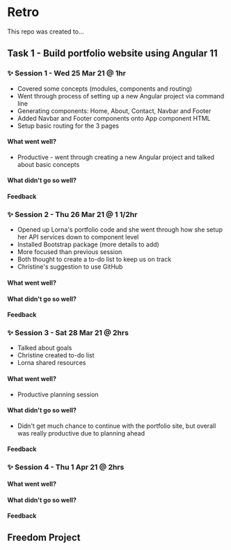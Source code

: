 # Retro
This repo was created to...

## Task 1 - Build portfolio website using Angular 11

### ✨ Session 1 - Wed  25 Mar 21 @ 1hr
* Covered some concepts (modules, components and routing)
* Went through process of setting up a new Angular project via command line
* Generating components: Home, About, Contact, Navbar and Footer
* Added Navbar and Footer components onto App component HTML
* Setup basic routing for the 3 pages

#### What went well?
* Productive - went through creating a new Angular project and talked about basic concepts

#### What didn't go so well?
#### Feedback

### ✨ Session 2 - Thu 26 Mar 21 @ 1 1/2hr
* Opened up Lorna's portfolio code and she went through how she setup her API services down to component level
* Installed Bootstrap package (more details to add)
* More focused than previous session
* Both thought to create a to-do list to keep us on track
* Christine's suggestion to use GitHub 

#### What went well?
#### What didn't go so well?
#### Feedback

### ✨ Session 3 - Sat 28 Mar 21 @ 2hrs
* Talked about goals
* Christine created to-do list
* Lorna shared resources

#### What went well?
* Productive planning session

#### What didn't go so well?
* Didn't get much chance to continue with the portfolio site, but overall was really productive due to planning ahead

#### Feedback 

### ✨ Session 4 - Thu 1 Apr 21 @ 2hrs
#### What went well?
#### What didn't go so well?
#### Feedback 

## Freedom Project
